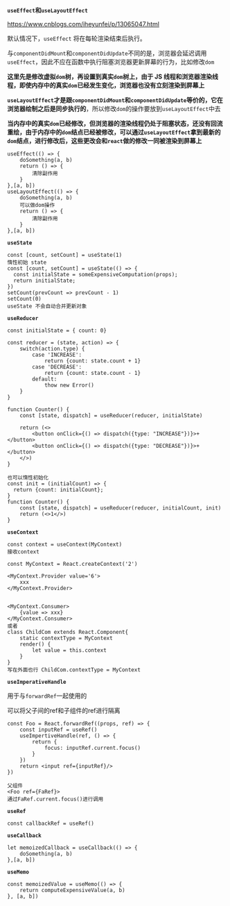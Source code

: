 **`useEffect`和`useLayoutEffect`**

https://www.cnblogs.com/iheyunfei/p/13065047.html

默认情况下，`useEffect` 将在每轮渲染结束后执行。

与`componentDidMount`和`componentDidUpdate`不同的是，浏览器会延迟调用`useEffect`，因此不应在函数中执行阻塞浏览器更新屏幕的行为，比如修改`dom`



**这里先是修改虚拟`dom`树，再设置到真实`dom`树上，由于 JS 线程和浏览器渲染线程，即使内存中的真实`dom`已经发生变化，浏览器也没有立刻渲染到屏幕上**



**`useLayoutEffect`才是跟`componentDidMount`和`componentDidUpdate`等价的，它在浏览器绘制之后是同步执行的**，所以修改`dom`的操作要放到`useLayoutEffect`中去



**当内存中的真实`dom`已经修改，但浏览器的渲染线程仍处于阻塞状态，还没有回流重绘，由于内存中的`dom`结点已经被修改，可以通过`useLayoutEffect`拿到最新的`dom`结点，进行修改后，这些更改会和`react`做的修改一同被渲染到屏幕上**

```
useEffect(() => {
	doSomething(a, b)
	return () => {
		清除副作用
	}
},[a, b])
useLayoutEffect(() => {
	doSomething(a, b)
	可以做dom操作
	return () => {
		清除副作用
	}
},[a, b])
```



**`useState`**

```
const [count, setCount] = useState(1)
惰性初始 state
const [count, setCount] = useState(() => {
  const initialState = someExpensiveComputation(props);
  return initialState;
})
setCount(prevCount => prevCount - 1)
setCount(0)
useState 不会自动合并更新对象
```



**`useReducer`**

```
const initialState = { count: 0}

const reducer = (state, action) => {
	switch(action.type) {
		case 'INCREASE':
			return {count: state.count + 1}
		case 'DECREASE':
			return {count: state.count - 1}
		default:
			thow new Error()
	}
}

function Counter() {
	const [state, dispatch] = useReducer(reducer, initialState)
	
	return (<>
		<button onClick={() => dispatch({type: "INCREASE"})}>+</button>
		<button onClick={() => dispatch({type: "DECREASE"})}>+</button>
	</>)
}

也可以惰性初始化
const init = (initialCount) => {
  return {count: initialCount};
}
function Counter() {
	const [state, dispatch] = useReducer(reducer, initialCount, init)
	return (<>1</>)
}

```



**`useContext`**

```
const context = useContext(MyContext)
接收context
```

```
const MyContext = React.createContext('2')

<MyContext.Provider value='6'>
	xxx
</MyContext.Provider>


<MyContext.Consumer>
	{value => xxx}
</MyContext.Consumer>
或者
class ChildCom extends React.Component{
	static contextType = MyContext
	render() {
		let value = this.context
	}
}
写在外面也行 ChildCom.contextType = MyContext
```



**`useImperativeHandle`**

用于与`forwardRef`一起使用的

可以将父子间的ref和子组件的ref进行隔离

```
const Foo = React.forwardRef((props, ref) => {
	const inputRef = useRef()
	useImpertiveHandle(ref, () => {
		return {
			focus: inputRef.current.focus()
		}
	})
	return <input ref={inputRef}/>
})

父组件
<Foo ref={FaRef}>
通过FaRef.current.focus()进行调用
```



**`useRef`**

```
const callbackRef = useRef()
```











**`useCallback`**

```
let memoizedCallback = useCallback(() => {
	doSomething(a, b)
},[a, b])
```



**`useMemo`**

```
const memoizedValue = useMemo(() => {
	return computeExpensiveValue(a, b)
}, [a, b])
```













